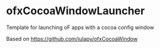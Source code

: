ofxCocoaWindowLauncher
======================

Template for launching oF apps with a cocoa config window

Based on https://github.com/julapy/ofxCocoaWindow
